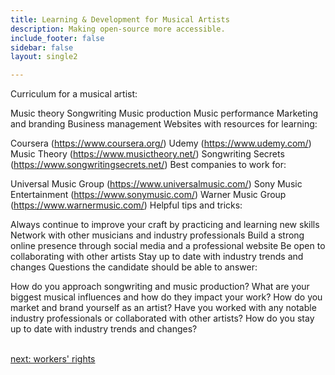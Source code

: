 ```yaml
---
title: Learning & Development for Musical Artists
description: Making open-source more accessible.
include_footer: false
sidebar: false
layout: single2

---
```


<p>
Curriculum for a musical artist:

Music theory
Songwriting
Music production
Music performance
Marketing and branding
Business management
Websites with resources for learning:

Coursera (https://www.coursera.org/)
Udemy (https://www.udemy.com/)
Music Theory (https://www.musictheory.net/)
Songwriting Secrets (https://www.songwritingsecrets.net/)
Best companies to work for:

Universal Music Group (https://www.universalmusic.com/)
Sony Music Entertainment (https://www.sonymusic.com/)
Warner Music Group (https://www.warnermusic.com/)
Helpful tips and tricks:

Always continue to improve your craft by practicing and learning new skills
Network with other musicians and industry professionals
Build a strong online presence through social media and a professional website
Be open to collaborating with other artists
Stay up to date with industry trends and changes
Questions the candidate should be able to answer:

How do you approach songwriting and music production?
What are your biggest musical influences and how do they impact your work?
How do you market and brand yourself as an artist?
Have you worked with any notable industry professionals or collaborated with other artists?
How do you stay up to date with industry trends and changes?

<br>
<a href="https://workdojos.com/musicalartist/rights">next: workers' rights</a>
</p>